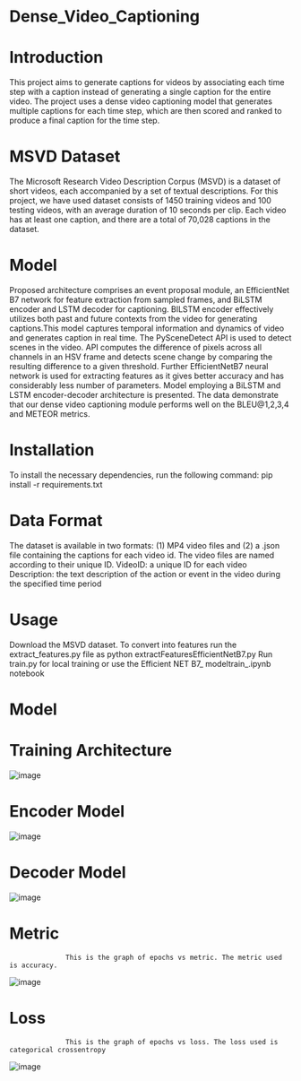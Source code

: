 # Dense_Video_Captioning

# Introduction
This project aims to generate captions for videos by associating each time step with a caption instead of generating a single caption for the entire video. The project uses a dense video captioning model that generates multiple captions for each time step, which are then scored and ranked to produce a final caption for the time step.

# MSVD Dataset
The Microsoft Research Video Description Corpus (MSVD) is a dataset of short videos, each accompanied by a set of textual descriptions. For this project, we have used dataset consists of 1450 training videos and 100 testing videos, with an average duration of 10 seconds per clip. Each video has at least one caption, and there are a total of 70,028 captions in the dataset.

# Model
Proposed architecture comprises an event proposal module, an EfficientNet B7 network for feature extraction from sampled frames, and BiLSTM encoder and LSTM decoder for captioning. BILSTM encoder effectively utilizes both past and future contexts from the video for generating captions.This model captures temporal information and dynamics of video and generates caption in real time. The PySceneDetect API is used to detect scenes in the video. API computes the difference of pixels across all channels in an HSV frame and detects scene change by comparing the resulting difference to a given threshold. Further EfficientNetB7 neural network is used for extracting features as it gives better accuracy and has considerably less number of parameters. Model employing a BiLSTM and LSTM encoder-decoder architecture is presented. The data demonstrate that our dense video captioning module performs well on the BLEU@1,2,3,4 and METEOR metrics.

# Installation
To install the necessary dependencies, run the following command: pip install -r requirements.txt
# Data Format
The dataset is available in two formats: (1) MP4 video files and (2) a .json file containing the captions for each video id. The video files are named according to their unique ID.
VideoID: a unique ID for each video
Description: the text description of the action or event in the video during the specified time period

# Usage
Download the MSVD dataset.
To convert into features run the extract_features.py file as python extractFeaturesEfficientNetB7.py
Run train.py for local training or use the Efficient NET B7_ modeltrain_.ipynb notebook

# Model
# Training Architecture
![image](https://user-images.githubusercontent.com/49709163/234733154-b97b3fd8-738a-45ee-91e9-4e50247bfe5e.png)
 # Encoder Model
 ![image](https://user-images.githubusercontent.com/49709163/234733784-0856ebae-b9aa-4093-89ed-86a95458aa68.png)
# Decoder Model
![image](https://user-images.githubusercontent.com/49709163/234733933-30f038da-6db0-4631-9819-58d1539de3e1.png)

# Metric
                  This is the graph of epochs vs metric. The metric used is accuracy.
![image](https://user-images.githubusercontent.com/49709163/234734018-f5a6d1eb-5668-4dea-8bf8-17766cbb7679.png)
# Loss
                  This is the graph of epochs vs loss. The loss used is categorical crossentropy
![image](https://user-images.githubusercontent.com/49709163/234734122-dacde4ed-de74-4c8c-b584-2a3194f093a4.png)












